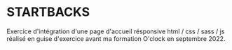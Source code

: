# STARTBACKS

Exercice d'intégration d'une page d'accueil résponsive html / css / sass / js réalisé en guise d'exercice avant ma formation O'clock en septembre 2022.
